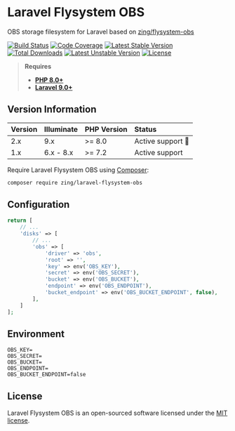 # Laravel Flysystem OBS

OBS storage filesystem for Laravel based on [zing/flysystem-obs](https://github.com/zingimmick/flysystem-obs)

[![Build Status](https://github.com/zingimmick/laravel-flysystem-obs/workflows/tests/badge.svg)](https://github.com/zingimmick/laravel-flysystem-obs/actions)
[![Code Coverage](https://codecov.io/gh/zingimmick/laravel-flysystem-obs/branch/master/graph/badge.svg)](https://codecov.io/gh/zingimmick/laravel-flysystem-obs)
[![Latest Stable Version](https://poser.pugx.org/zing/laravel-flysystem-obs/v/stable.svg)](https://packagist.org/packages/zing/laravel-flysystem-obs)
[![Total Downloads](https://poser.pugx.org/zing/laravel-flysystem-obs/downloads)](https://packagist.org/packages/zing/laravel-flysystem-obs)
[![Latest Unstable Version](https://poser.pugx.org/zing/laravel-flysystem-obs/v/unstable.svg)](https://packagist.org/packages/zing/laravel-flysystem-obs)
[![License](https://poser.pugx.org/zing/laravel-flysystem-obs/license)](https://packagist.org/packages/zing/laravel-flysystem-obs)

> **Requires**
> - **[PHP 8.0+](https://php.net/releases/)**
> - **[Laravel 9.0+](https://laravel.com/docs/releases)**

## Version Information

| Version | Illuminate | PHP Version | Status                  |
|:--------|:-----------|:------------|:------------------------|
| 2.x     | 9.x        | >= 8.0      | Active support :rocket: |
| 1.x     | 6.x - 8.x  | >= 7.2      | Active support          |

Require Laravel Flysystem OBS using [Composer](https://getcomposer.org):

```bash
composer require zing/laravel-flysystem-obs
```

## Configuration

```php
return [
    // ...
    'disks' => [
        // ...
        'obs' => [
            'driver' => 'obs',
            'root' => '',
            'key' => env('OBS_KEY'),
            'secret' => env('OBS_SECRET'),
            'bucket' => env('OBS_BUCKET'),
            'endpoint' => env('OBS_ENDPOINT'),
            'bucket_endpoint' => env('OBS_BUCKET_ENDPOINT', false),
        ],
    ]
];
```

## Environment

```dotenv
OBS_KEY=
OBS_SECRET=
OBS_BUCKET=
OBS_ENDPOINT=
OBS_BUCKET_ENDPOINT=false
```

## License

Laravel Flysystem OBS is an open-sourced software licensed under the [MIT license](LICENSE).
